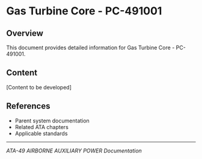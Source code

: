 # Gas Turbine Core - PC-491001

## Overview

This document provides detailed information for Gas Turbine Core - PC-491001.

## Content

[Content to be developed]

## References

- Parent system documentation
- Related ATA chapters
- Applicable standards

---

*ATA-49 AIRBORNE AUXILIARY POWER Documentation*

